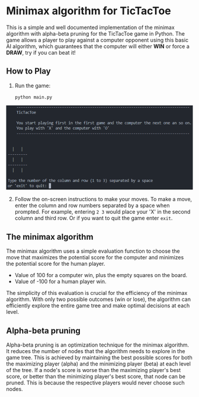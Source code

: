 # Minimax algorithm for TicTacToe

This is a simple and well documented implementation of the minimax algorithm with alpha-beta pruning for the TicTacToe game in Python. The game allows a player to play against a computer opponent using this basic AI algorithm, which guarantees that the computer will either **WIN** or force a **DRAW**, try if you can beat it!

## How to Play

1. Run the game:

    ```bash
    python main.py
    ```

![TicTacToe game](img/game_start.png)

2. Follow the on-screen instructions to make your moves. To make a move, enter the column and row numbers separated by a space when prompted. For example, entering `2 3` would place your 'X' in the second column and third row. Or if you want to quit the game enter `exit`.

## The minimax algorithm

The minimax algorithm uses a simple evaluation function to choose the move that maximizes the potential score for the computer and minimizes the potential score for the human player. 

- Value of 100 for a computer win, plus the empty squares on the board.
- Value of -100 for a human player win. 

The simplicity of this evaluation is crucial for the efficiency of the minimax algorithm. With only two possible outcomes (win or lose), the algorithm can efficiently explore the entire game tree and make optimal decisions at each level.

## Alpha-beta pruning

Alpha-beta pruning is an optimization technique for the minimax algorithm. It reduces the number of nodes that the algorithm needs to explore in the game tree. This is achieved by maintaining the best possible scores for both the maximizing player (alpha) and the minimizing player (beta) at each level of the tree. If a node's score is worse than the maximizing player's best score, or better than the minimizing player's best score, that node can be pruned. This is because the respective players would never choose such nodes.